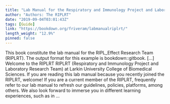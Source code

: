 ```yaml
---
title: "Lab Manual for the Respiratory and Immunology Project and Laboratory Research Team (RIPLRT)"
author: "Authors: The RIPLRT"
date: "2019-09-04T03:01:43Z"
tags: [Guide]
link: "https://bookdown.org/friveram/labmanualriplrt/"
length_weight: "12.9%"
pinned: false
---
```


This book constitute the lab manual for the RIPL_Effect Research Team (RIPLRT). The output format for this example is bookdown::gitbook. [...] Welcome to the RIPLRT RIPLRT (Respiratory and Immunology Project and Laboratory Research Team) at Larkin University College of Biomedical Sciences. If you are reading this lab manual because you recently joined the RIPLRT, welcome! If you are a current member of the RIPLRT, frequently refer to our lab manual to refresh our guidelines, policies, platforms, among others. We also look forward to immerse you in different learning experiences, such as in ...
